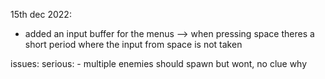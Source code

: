 15th dec 2022:
- added an input buffer for the menus --> when pressing space theres a short period where the input from space is not taken

issues:
    serious:
        - multiple enemies should spawn but wont, no clue why
